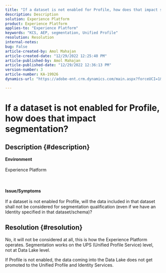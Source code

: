 ```yaml
---
title: "If a dataset is not enabled for Profile, how does that impact segmentation?"
description: Description
solution: Experience Platform
product: Experience Platform
applies-to: "Experience Platform"
keywords: "KCS, AEP, segmentation, Unified Profile"
resolution: Resolution
internal-notes: 
bug: False
article-created-by: Amol Mahajan
article-created-date: "12/29/2022 12:25:40 PM"
article-published-by: Amol Mahajan
article-published-date: "12/29/2022 12:36:13 PM"
version-number: 3
article-number: KA-19926
dynamics-url: "https://adobe-ent.crm.dynamics.com/main.aspx?forceUCI=1&pagetype=entityrecord&etn=knowledgearticle&id=ba0ea5e4-7387-ed11-81ac-6045bd006704"

---
```

# If a dataset is not enabled for Profile, how does that impact segmentation?

## Description {#description}

<b>Environment</b><br><br>Experience Platform<br><br> <br><br><b>Issue/Symptoms</b><br><br>If a dataset is not enabled for Profile, will the data included in that dataset shall not be considered for segmentation qualification (even if we have an Identity specified in that dataset/schema)?<br>

## Resolution {#resolution}


No, it will not be considered at all, this is how the Experience Platform operates. Segmentation works on the UPS (Unified Profile Service) level, not at Data Lake level.

If Profile is not enabled, the data coming into the Data Lake does not get promoted to the Unified Profile and Identity Services.
